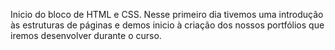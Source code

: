 Inicio do bloco de HTML e CSS. Nesse primeiro dia tivemos uma introdução às estruturas de páginas e demos inicio à criação dos nossos portfólios que iremos desenvolver durante o curso.
